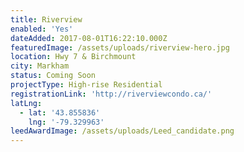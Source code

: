 ```yaml
---
title: Riverview
enabled: 'Yes'
dateAdded: 2017-08-01T16:22:10.000Z
featuredImage: /assets/uploads/riverview-hero.jpg
location: Hwy 7 & Birchmount
city: Markham
status: Coming Soon
projectType: High-rise Residential
registrationLink: 'http://riverviewcondo.ca/'
latLng:
  - lat: '43.855836'
    lng: '-79.329963'
leedAwardImage: /assets/uploads/Leed_candidate.png
---
```


